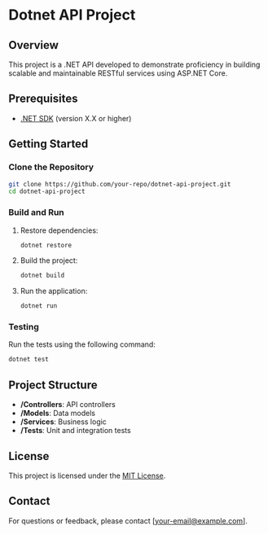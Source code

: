 # Dotnet API Project

## Overview
This project is a .NET API developed to demonstrate proficiency in building scalable and maintainable RESTful services using ASP.NET Core. 

## Prerequisites
- [.NET SDK](https://dotnet.microsoft.com/download) (version X.X or higher)

## Getting Started

### Clone the Repository
```bash
git clone https://github.com/your-repo/dotnet-api-project.git
cd dotnet-api-project
```

### Build and Run
1. Restore dependencies:
    ```bash
    dotnet restore
    ```
2. Build the project:
    ```bash
    dotnet build
    ```
3. Run the application:
    ```bash
    dotnet run
    ```

### Testing
Run the tests using the following command:
```bash
dotnet test
```

## Project Structure
- **/Controllers**: API controllers
- **/Models**: Data models
- **/Services**: Business logic
- **/Tests**: Unit and integration tests

## License
This project is licensed under the [MIT License](LICENSE).

## Contact
For questions or feedback, please contact [your-email@example.com].